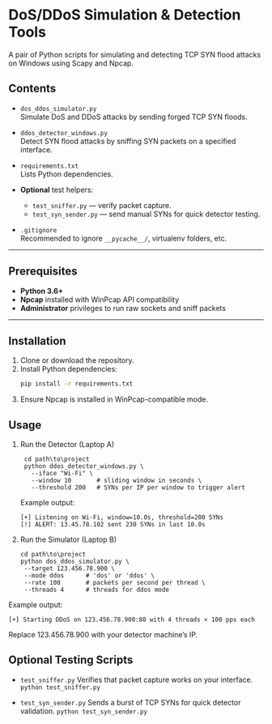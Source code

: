 # DoS/DDoS Simulation & Detection Tools

A pair of Python scripts for simulating and detecting TCP SYN flood attacks on Windows using Scapy and Npcap.

## Contents

- `dos_ddos_simulator.py`  
  Simulate DoS and DDoS attacks by sending forged TCP SYN floods.

- `ddos_detector_windows.py`  
  Detect SYN flood attacks by sniffing SYN packets on a specified interface.

- `requirements.txt`  
  Lists Python dependencies.

- **Optional** test helpers:  
  - `test_sniffer.py` — verify packet capture.  
  - `test_syn_sender.py` — send manual SYNs for quick detector testing.

- `.gitignore`  
  Recommended to ignore `__pycache__/`, virtualenv folders, etc.

---

## Prerequisites

- **Python 3.6+**  
- **Npcap** installed with WinPcap API compatibility  
- **Administrator** privileges to run raw sockets and sniff packets  

---

## Installation

1. Clone or download the repository.  
2. Install Python dependencies:
   ```bash
   pip install -r requirements.txt
   ```
3. Ensure Npcap is installed in WinPcap-compatible mode.

## Usage

1. Run the Detector (Laptop A)
   ```
    cd path\to\project
    python ddos_detector_windows.py \
      --iface "Wi-Fi" \
      --window 10       # sliding window in seconds \
      --threshold 200   # SYNs per IP per window to trigger alert
    ```
    Example output:
    ```
    [+] Listening on Wi-Fi, window=10.0s, threshold=200 SYNs
    [!] ALERT: 13.45.78.102 sent 230 SYNs in last 10.0s
    ```
2. Run the Simulator (Laptop B)
   ```
   cd path\to\project
   python dos_ddos_simulator.py \
    --target 123.456.78.900 \
    --mode ddos      # 'dos' or 'ddos' \
    --rate 100       # packets per second per thread \
    --threads 4      # threads for ddos mode
   ```
  Example output:
  ```
  [+] Starting DDoS on 123.456.78.900:80 with 4 threads × 100 pps each
  ```
  Replace 123.456.78.900 with your detector machine’s IP.

## Optional Testing Scripts
- ```test_sniffer.py```
  Verifies that packet capture works on your interface.
  ```python test_sniffer.py```

- ```test_syn_sender.py```
  Sends a burst of TCP SYNs for quick detector validation.
  ```python test_syn_sender.py```






